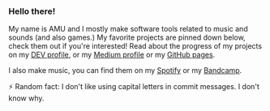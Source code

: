 ### Hello there!

My name is AMU and I mostly make software tools related to music and sounds (and also games.) My favorite projects are pinned down below, check them out if you're interested! Read about the progress of my projects on my [DEV profile](https://dev.to/amuuu), or my [Medium profile](https://amuuu.medium.com) or my [GitHub pages](https://amuuu.github.io).

I also make music, you can find them on my [Spotify](http://spoti.fi/2kNt827) or my [Bandcamp](https://amuexpress.bandcamp.com).

⚡ Random fact: I don't like using capital letters in commit messages. I don't know why.
